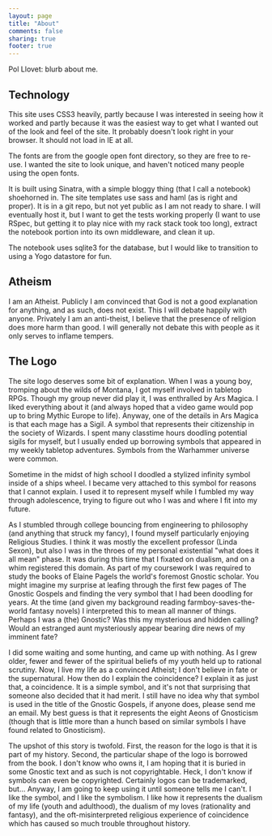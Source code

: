 ```yaml
---
layout: page
title: "About"
comments: false
sharing: true
footer: true
---
```


Pol Llovet: blurb about me.

## Technology

This site uses CSS3 heavily, partly because I was interested in seeing how it worked and partly because it was the easiest way to get what I wanted out of the look and feel of the site. It probably doesn't look right in your browser. It should not load in IE at all.

The fonts are from the google open font directory, so they are free to re-use. I wanted the site to look unique, and haven't noticed many people using the open fonts.

It is built using Sinatra, with a simple bloggy thing (that I call a notebook) shoehorned in. The site templates use sass and haml (as is right and proper). It is in a git repo, but not yet public as I am not ready to share. I will eventually host it, but I want to get the tests working properly (I want to use RSpec, but getting it to play nice with my rack stack took too long), extract the notebook portion into its own middleware, and clean it up.

The notebook uses sqlite3 for the database, but I would like to transition to using a Yogo datastore for fun.

## Atheism

I am an Atheist. Publicly I am convinced that God is not a good explanation for anything, and as such, does not exist. This I will debate happily with anyone. Privately I am an anti-theist, I believe that the presence of religion does more harm than good. I will generally not debate this with people as it only serves to inflame tempers.

## The Logo

The site logo deserves some bit of explanation. When I was a young boy, tromping about the wilds of Montana, I got myself involved in tabletop RPGs. Though my group never did play it, I was enthralled by Ars Magica. I liked everything about it (and always hoped that a video game would pop up to bring Mythic Europe to life). Anyway, one of the details in Ars Magica is that each mage has a Sigil. A symbol that represents their citizenship in the society of Wizards. I spent many classtime hours doodling potential sigils for myself, but I usually ended up borrowing symbols that appeared in my weekly tabletop adventures. Symbols from the Warhammer universe were common.

Sometime in the midst of high school I doodled a stylized infinity symbol inside of a ships wheel. I became very attached to this symbol for reasons that I cannot explain. I used it to represent myself while I fumbled my way through adolescence, trying to figure out who I was and where I fit into my future.

As I stumbled through college bouncing from engineering to philosophy (and anything that struck my fancy), I found myself particularly enjoying Religious Studies. I think it was mostly the excellent professor (Linda Sexon), but also I was in the throes of my personal existential "what does it all mean" phase. It was during this time that I fixated on dualism, and on a whim registered this domain. As part of my coursework I was required to study the books of Elaine Pagels the world's foremost Gnostic scholar. You might imagine my surprise at leafing through the first few pages of The Gnostic Gospels and finding the very symbol that I had been doodling for years. At the time (and given my background reading farmboy-saves-the-world fantasy novels) I interpreted this to mean all manner of things. Perhaps I was a (the) Gnostic? Was this my mysterious and hidden calling? Would an estranged aunt mysteriously appear bearing dire news of my imminent fate?

I did some waiting and some hunting, and came up with nothing. As I grew older, fewer and fewer of the spiritual beliefs of my youth held up to rational scrutiny. Now, I live my life as a convinced Atheist; I don't believe in fate or the supernatural. How then do I explain the coincidence? I explain it as just that, a coincidence. It is a simple symbol, and it's not that surprising that someone also decided that it had merit. I still have no idea why that symbol is used in the title of the Gnostic Gospels, if anyone does, please send me an email. My best guess is that it represents the eight Aeons of Gnosticism (though that is little more than a hunch based on similar symbols I have found related to Gnosticism).

The upshot of this story is twofold. First, the reason for the logo is that it is part of my history. Second, the particular shape of the logo is borrowed from the book. I don't know who owns it, I am hoping that it is buried in some Gnostic text and as such is not copyrightable. Heck, I don't know if symbols can even be copyrighted. Certainly logos can be trademarked, but... Anyway, I am going to keep using it until someone tells me I can't. I like the symbol, and I like the symbolism. I like how it represents the dualism of my life (youth and adulthood), the dualism of my loves (rationality and fantasy), and the oft-misinterpreted religious experience of coincidence which has caused so much trouble throughout history.

